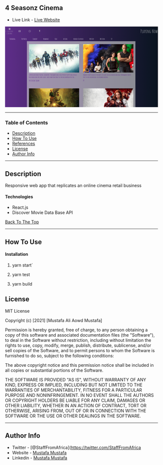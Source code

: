## 4 Seasonz Cinema

- Live Link - [Live Website](https://60ad9564bc18270098b0979a--optimistic-ramanujan-7da5b8.netlify.app)

![](img/Screen%20Shot%202021-08-11%20at%208.21.48%20PM.png)


---

### Table of Contents
<!-- You're sections headers will be used to reference location of destination. -->

- [Description](#description)
- [How To Use](#how-to-use)
- [References](#references)
- [License](#license)
- [Author Info](#author-info)

---

## Description

Responsive web app that replicates an online cinema retail business


#### Technologies

- React.js
- Discover Movie Data Base API

[Back To The Top](#read-me-template)

---

## How To Use

#### Installation

1. yarn start`


2. yarn test


4. yarn build



## License

MIT License

Copyright (c) [2021] [Mustafa Ali Aowd Mustafa]

Permission is hereby granted, free of charge, to any person obtaining a copy
of this software and associated documentation files (the "Software"), to deal
in the Software without restriction, including without limitation the rights
to use, copy, modify, merge, publish, distribute, sublicense, and/or sell
copies of the Software, and to permit persons to whom the Software is
furnished to do so, subject to the following conditions:

The above copyright notice and this permission notice shall be included in all
copies or substantial portions of the Software.

THE SOFTWARE IS PROVIDED "AS IS", WITHOUT WARRANTY OF ANY KIND, EXPRESS OR
IMPLIED, INCLUDING BUT NOT LIMITED TO THE WARRANTIES OF MERCHANTABILITY,
FITNESS FOR A PARTICULAR PURPOSE AND NONINFRINGEMENT. IN NO EVENT SHALL THE
AUTHORS OR COPYRIGHT HOLDERS BE LIABLE FOR ANY CLAIM, DAMAGES OR OTHER
LIABILITY, WHETHER IN AN ACTION OF CONTRACT, TORT OR OTHERWISE, ARISING FROM,
OUT OF OR IN CONNECTION WITH THE SOFTWARE OR THE USE OR OTHER DEALINGS IN THE
SOFTWARE.


---

## Author Info

- Twitter - [@StaffFromAfrica](https://twitter.com/StaffFromAfrica
- Website - [Mustafa Mustafa](https://jamesqquick.com)
- Linkedin - [Mustafa Mustafa](https://www.linkedin.com/in/mustafa-inc/)